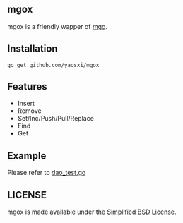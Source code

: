 
## mgox

mgox is a friendly wapper of [mgo](http://gopkg.in/mgo.v2).

## Installation

    go get github.com/yaosxi/mgox

## Features

* Insert
* Remove
* Set/Inc/Push/Pull/Replace
* Find
* Get

## Example

Please refer to [dao_test.go](dao_test.go)

## LICENSE

mgox is made available under the [Simplified BSD License](https://en.wikipedia.org/wiki/BSD_licenses#2-clause_license_.28.22Simplified_BSD_License.22_or_.22FreeBSD_License.22.29).
